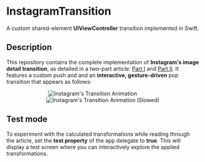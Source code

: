 # InstagramTransition

A custom shared-element **UIViewController** transition implemented in Swift.

## Description

This repository contains the complete implementation of **Instagram's image detail transition**, as detailed in a two-part article: [Part I](https://medium.com/supercharges-mobile-product-guide/replicating-instagrams-shared-transition-on-ios-uikit-part-i-144a26c31353) and [Part II](https://medium.com/supercharges-mobile-product-guide/replicating-instagrams-shared-transition-on-ios-uikit-part-ii-903a15c600e8). It features a custom push and and an **interactive, gesture-driven** pop transition that appears as follows:

<p align="center">
<img src="https://github.com/Kolos65/InstagramTransition/blob/main/transition.gif?raw=true" alt="Instagram's Transition Animation" />
<img width=50/>
<img src="https://github.com/Kolos65/InstagramTransition/blob/main/transition-slow.gif?raw=true" alt="Instagram's Transition Animation (Slowed)" />
</p>



## Test mode

To experiment with the calculated transformations while reading through the article, set the **test property** of the app delegate to **true**. This will display a test screen where you can interactively explore the applied transformations.
